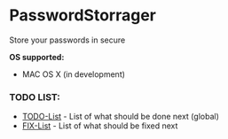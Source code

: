# PasswordStorrager
Store your passwords in secure

**OS supported:**
- MAC OS X (in development)

### TODO LIST:
- [TODO-List](TODOLIST.txt)  - List of what should be done next (global)
- [FIX-List](FIXLIST.txt) -  List of what should be fixed next


